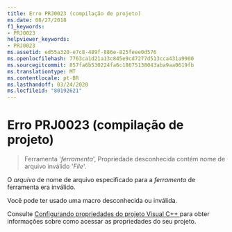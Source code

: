 ```yaml
---
title: Erro PRJ0023 (compilação de projeto)
ms.date: 08/27/2018
f1_keywords:
- PRJ0023
helpviewer_keywords:
- PRJ0023
ms.assetid: ed55a320-e7c8-489f-886e-825feee0d576
ms.openlocfilehash: 7763ca1d21a13c845e9cd7277d513cca431a9900
ms.sourcegitcommit: 857fa6b530224fa6c18675138043aba9aa0619fb
ms.translationtype: MT
ms.contentlocale: pt-BR
ms.lasthandoff: 03/24/2020
ms.locfileid: "80192621"
---
```

# <a name="project-build-error-prj0023"></a>Erro PRJ0023 (compilação de projeto)

> Ferramenta '*ferramenta*', Propriedade desconhecida contém nome de arquivo inválido '*File*'.

O *arquivo* de nome de arquivo especificado para a *ferramenta* de ferramenta era inválido.

Você pode ter usado uma macro desconhecida ou inválida.

Consulte [Configurando propriedades do projeto Visual C++ ](../../build/working-with-project-properties.md) para obter informações sobre como acessar as propriedades do seu projeto.
